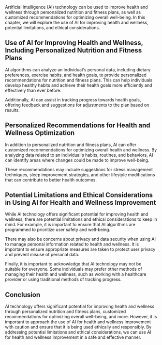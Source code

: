 
Artificial Intelligence (AI) technology can be used to improve health and wellness through personalized nutrition and fitness plans, as well as customized recommendations for optimizing overall well-being. In this chapter, we will explore the use of AI for improving health and wellness, potential limitations, and ethical considerations.

Use of AI for Improving Health and Wellness, Including Personalized Nutrition and Fitness Plans
-----------------------------------------------------------------------------------------------

AI algorithms can analyze an individual's personal data, including dietary preferences, exercise habits, and health goals, to provide personalized recommendations for nutrition and fitness plans. This can help individuals develop healthy habits and achieve their health goals more efficiently and effectively than ever before.

Additionally, AI can assist in tracking progress towards health goals, offering feedback and suggestions for adjustments to the plan based on results.

Personalized Recommendations for Health and Wellness Optimization
-----------------------------------------------------------------

In addition to personalized nutrition and fitness plans, AI can offer customized recommendations for optimizing overall health and wellness. By analyzing data related to an individual's habits, routines, and behaviors, AI can identify areas where changes could be made to improve well-being.

These recommendations may include suggestions for stress management techniques, sleep improvement strategies, and other lifestyle modifications that can contribute to better health outcomes.

Potential Limitations and Ethical Considerations in Using AI for Health and Wellness Improvement
------------------------------------------------------------------------------------------------

While AI technology offers significant potential for improving health and wellness, there are potential limitations and ethical considerations to keep in mind. For example, it is important to ensure that AI algorithms are programmed to prioritize user safety and well-being.

There may also be concerns about privacy and data security when using AI to manage personal information related to health and wellness. It is important to ensure appropriate measures are taken to protect user privacy and prevent misuse of personal data.

Finally, it is important to acknowledge that AI technology may not be suitable for everyone. Some individuals may prefer other methods of managing their health and wellness, such as working with a healthcare provider or using traditional methods of tracking progress.

Conclusion
----------

AI technology offers significant potential for improving health and wellness through personalized nutrition and fitness plans, customized recommendations for optimizing overall well-being, and more. However, it is important to approach the use of AI for health and wellness improvement with caution and ensure that it is being used ethically and responsibly. By addressing potential limitations and ethical considerations, we can use AI for health and wellness improvement in a safe and effective manner.
